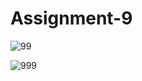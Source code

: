 # Assignment-9

![99](https://user-images.githubusercontent.com/95729870/218082615-4bcf3644-c0a8-4ac8-9ac1-c0450d9437a1.PNG)

![999](https://user-images.githubusercontent.com/95729870/218082656-c2aa5abc-d519-4a31-8bc8-611575e4a46b.PNG)
